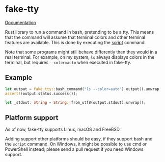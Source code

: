 # fake-tty

[Documentation](https://docs.rs/crate/fake-tty)

Rust library to run a command in bash, pretending to be a tty. This means that the command will assume that terminal colors and other terminal features are available. This is done by executing the [script](https://man7.org/linux/man-pages/man1/script.1.html) command.

Note that some programs might still behave differently than they would in a real terminal. For example, on my system, `ls` always displays colors in the terminal, but requires `--color=auto` when executed in fake-tty.

## Example

```rust
let output = fake_tty::bash_command("ls --color=auto").output().unwrap();
assert!(output.status.success());

let _stdout: String = String::from_utf8(output.stdout).unwrap();
```

## Platform support

As of now, fake-tty supports Linux, macOS and FreeBSD.

Adding support other platforms should be easy, if they support bash and the `script` command. On Windows, it might be possible to use cmd or PowerShell instead; please send a pull request if you need Windows support.
